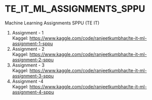 # TE_IT_ML_ASSIGNMENTS_SPPU
Machine Learning Assignments SPPU (TE IT) 

1) Assignment - 1<br>
Kaggel: https://www.kaggle.com/code/ranjeetkumbhar/te-it-ml-assignment-1-sppu<br>
2) Assignment - 2<br>
Kaggel: https://www.kaggle.com/code/ranjeetkumbhar/te-it-ml-assignment-2-sppu <br>
3) Assignment - 3<br>
Kaggel: https://www.kaggle.com/code/ranjeetkumbhar/te-it-ml-assignment-3-sppu<br>
4) Assignment -4<br>
Kaggel: https://www.kaggle.com/code/ranjeetkumbhar/te-it-ml-assignment-4-sppu<br>
